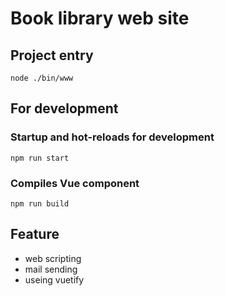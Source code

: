 # Book library web site

## Project entry

```
node ./bin/www
```

## For development

### Startup and hot-reloads for development

```
npm run start
```

### Compiles Vue component

```
npm run build
```

## Feature

- web scripting
- mail sending
- useing vuetify